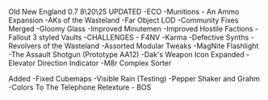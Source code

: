Old New England 0.7 8\20\25
UPDATED
-ECO
-Munitions - An Ammo Expansion
-AKs of the Wasteland
-Far Object LOD
-Community Fixes Merged
-Gloomy Glass
-Improved Minutemen
-Improved Hostile Factions
-Fallout 3 styled Vaults
-CHALLENGES - F4NV
-Karma
-Defective Synths
-Revolvers of the Wasteland
-Assorted Modular Tweaks
-MagNite Flashlight
-The Assault Shotgun (Prototype AA12)
-Dak's Weapon Icon Expanded
-Elevator Direction Indicator
-M8r Complex Sorter

Added
-Fixed Cubemaps
-Visible Rain (Testing)
-Pepper Shaker and Grahm
-Colors To The Telephone Retexture - BOS
